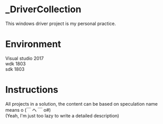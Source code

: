 # _DriverCollection
This windows driver project is my personal practice.
# Environment
Visual studio 2017  
wdk 1803  
sdk 1803  
# Instructions
All projects in a solution, the content can be based on speculation name means o (￣ ヘ ￣ o#)  
(Yeah, I'm just too lazy to write a detailed description)

